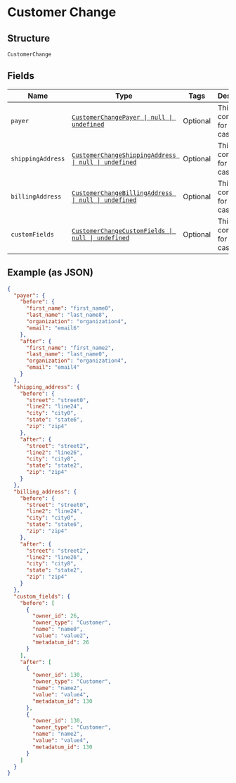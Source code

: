 
# Customer Change

## Structure

`CustomerChange`

## Fields

| Name | Type | Tags | Description |
|  --- | --- | --- | --- |
| `payer` | [`CustomerChangePayer \| null \| undefined`](../../doc/models/containers/customer-change-payer.md) | Optional | This is a container for one-of cases. |
| `shippingAddress` | [`CustomerChangeShippingAddress \| null \| undefined`](../../doc/models/containers/customer-change-shipping-address.md) | Optional | This is a container for one-of cases. |
| `billingAddress` | [`CustomerChangeBillingAddress \| null \| undefined`](../../doc/models/containers/customer-change-billing-address.md) | Optional | This is a container for one-of cases. |
| `customFields` | [`CustomerChangeCustomFields \| null \| undefined`](../../doc/models/containers/customer-change-custom-fields.md) | Optional | This is a container for one-of cases. |

## Example (as JSON)

```json
{
  "payer": {
    "before": {
      "first_name": "first_name0",
      "last_name": "last_name8",
      "organization": "organization4",
      "email": "email6"
    },
    "after": {
      "first_name": "first_name2",
      "last_name": "last_name0",
      "organization": "organization4",
      "email": "email4"
    }
  },
  "shipping_address": {
    "before": {
      "street": "street0",
      "line2": "line24",
      "city": "city0",
      "state": "state6",
      "zip": "zip4"
    },
    "after": {
      "street": "street2",
      "line2": "line26",
      "city": "city8",
      "state": "state2",
      "zip": "zip4"
    }
  },
  "billing_address": {
    "before": {
      "street": "street0",
      "line2": "line24",
      "city": "city0",
      "state": "state6",
      "zip": "zip4"
    },
    "after": {
      "street": "street2",
      "line2": "line26",
      "city": "city8",
      "state": "state2",
      "zip": "zip4"
    }
  },
  "custom_fields": {
    "before": [
      {
        "owner_id": 26,
        "owner_type": "Customer",
        "name": "name0",
        "value": "value2",
        "metadatum_id": 26
      }
    ],
    "after": [
      {
        "owner_id": 130,
        "owner_type": "Customer",
        "name": "name2",
        "value": "value4",
        "metadatum_id": 130
      },
      {
        "owner_id": 130,
        "owner_type": "Customer",
        "name": "name2",
        "value": "value4",
        "metadatum_id": 130
      }
    ]
  }
}
```

